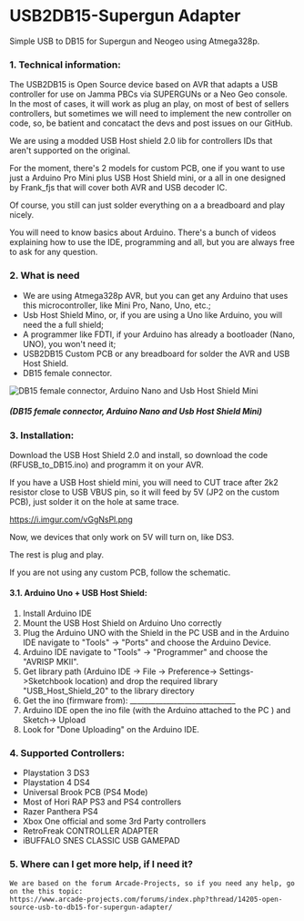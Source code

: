 # USB2DB15-Supergun Adapter


Simple USB to DB15 for Supergun and Neogeo using Atmega328p.



### 1. Technical information:

The USB2DB15 is Open Source device based on AVR that adapts a USB controller for use on Jamma PBCs via SUPERGUNs or a Neo Geo console.
In the most of cases, it will work as plug an play, on most of best of sellers controllers, but sometimes we will need to implement the new controller on code, so, be batient and concatact the devs and post issues on our GitHub. 

We are using a modded USB Host shield 2.0 lib for controllers IDs that aren't supported on the original. 

For the moment, there's 2 models for custom PCB, one if you want to use just a Arduino Pro Mini plus USB Host Shield mini, or a all in one designed by Frank_fjs that will cover both AVR and USB decoder IC. 

Of course, you still can just solder everything on a a breadboard and play nicely. 

You will need to know basics about Arduino. There's a bunch of videos explaining how to use the IDE, programming and all, but you are always free to ask for any question.

### 2. What is need


* We are using Atmega328p AVR, but you can get any Arduino that uses this microcontroller, like Mini Pro, Nano, Uno, etc.; 
* Usb Host Shield Mino, or, if you are using a Uno like Arduino, you will need the a full shield; 
* A programmer like FDTI, if your Arduino has already a bootloader (Nano, UNO), you won't need it; 
* USB2DB15 Custom PCB or any breadboard for solder the AVR and USB Host Shield.
* DB15 female connector.



![DB15 female connector, Arduino Nano and Usb Host Shield Mini](https://i.imgur.com/voZmPqe.jpg)

#####  			(DB15 female connector, Arduino Nano and Usb Host Shield Mini)










### 3. Installation:

Download the USB Host Shield 2.0 and install, so download the code (RFUSB_to_DB15.ino) and programm it on your AVR.  

If you have a USB Host shield mini, you will need to CUT trace after 2k2 resistor close to USB VBUS pin, so it will feed by 5V (JP2 on the custom PCB), just solder it on the hole at same trace. 

https://i.imgur.com/vGgNsPl.png

Now, we devices that only work on 5V will turn on, like DS3.


The rest is plug and play. 

If you are not using any custom PCB, follow the schematic.


#### 3.1. Arduino Uno + USB Host Shield:

1. Install Arduino IDE
2. Mount the USB Host Shield on Arduino Uno correctly
3. Plug the Arduino UNO with the Shield in the PC USB and in the Arduino IDE navigate to "Tools" -> "Ports"  and choose the Arduino Device.
4.  Arduino IDE navigate to "Tools" -> "Programmer"  and choose the "AVRISP MKII".
5. Get library path (Arduino IDE -> File -> Preference-> Settings->Sketchbook location) and drop the required library  "USB_Host_Shield_20"  to the library directory 
6. Get the ino (firmware from): _____________________________
7. Arduino IDE open the ino file (with the Arduino attached to the PC ) and Sketch-> Upload
8. Look for "Done Uploading" on the Arduino IDE.



### 4. Supported Controllers:    

- Playstation 3 DS3
- Playstation 4 DS4
- Universal Brook PCB (PS4 Mode)
- Most of Hori RAP PS3 and PS4 controllers	
- Razer Panthera PS4
- Xbox One official and some 3rd Party controllers
- RetroFreak CONTROLLER ADAPTER
- iBUFFALO SNES CLASSIC USB GAMEPAD





### 5. Where can I get more help, if I need it?


	We are based on the forum Arcade-Projects, so if you need any help, go on the this topic:
	https://www.arcade-projects.com/forums/index.php?thread/14205-open-source-usb-to-db15-for-supergun-adapter/





